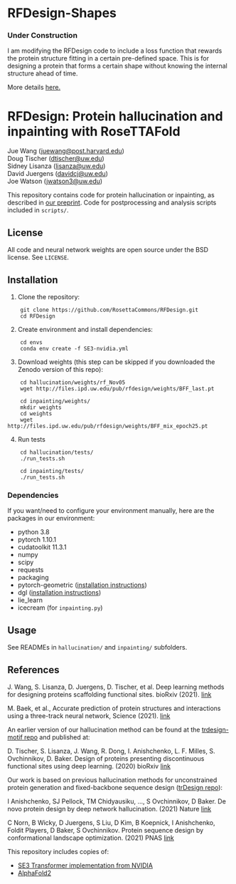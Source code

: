 # RFDesign-Shapes

### Under Construction

I am modifying the RFDesign code to include a loss function that rewards the protein structure fitting in a certain pre-defined space.  This is for designing a protein that forms a certain shape without knowing the internal structure ahead of time.

More details [here.](https://joseph-vineland.github.io/2022/07/21/Designing-proteins-of-a-certain-shape-without-knowing-the-specific-internal-structure-ahead-of-time.html)

# RFDesign: Protein hallucination and inpainting with RoseTTAFold
Jue Wang (juewang@post.harvard.edu)    
Doug Tischer (dtischer@uw.edu)    
Sidney Lisanza (lisanza@uw.edu)    
David Juergens (davidcj@uw.edu)    
Joe Watson (jwatson3@uw.edu)    

This repository contains code for protein hallucination or inpainting, as
described in [our
preprint](https://www.biorxiv.org/content/10.1101/2021.11.10.468128v2). Code
for postprocessing and analysis scripts included in `scripts/`.


## License

All code and neural network weights are open source under the BSD license. See `LICENSE`.

## Installation

1. Clone the repository:
```
    git clone https://github.com/RosettaCommons/RFDesign.git
    cd RFDesign
```

2. Create environment and install dependencies:

```
    cd envs
    conda env create -f SE3-nvidia.yml
```

3. Download weights (this step can be skipped if you downloaded the Zenodo version of this repo):
```
    cd hallucination/weights/rf_Nov05
    wget http://files.ipd.uw.edu/pub/rfdesign/weights/BFF_last.pt

    cd inpainting/weights/
    mkdir weights
    cd weights
    wget http://files.ipd.uw.edu/pub/rfdesign/weights/BFF_mix_epoch25.pt
```

4. Run tests
```
    cd hallucination/tests/
    ./run_tests.sh

    cd inpainting/tests/
    ./run_tests.sh
```

### Dependencies
If you want/need to configure your environment manually, here are the packages in our environment:

 - python 3.8
 - pytorch 1.10.1
 - cudatoolkit 11.3.1
 - numpy
 - scipy
 - requests
 - packaging
 - pytorch-geometric ([installation instructions](https://pytorch-geometric.readthedocs.io/en/latest/notes/installation.html))
 - dgl ([installation instructions](https://www.dgl.ai/pages/start.html))
 - lie_learn
 - icecream (for `inpainting.py`)

## Usage

See READMEs in `hallucination/` and `inpainting/` subfolders.

## References

J. Wang, S. Lisanza, D. Juergens, D. Tischer, et al. Deep learning methods for designing proteins scaffolding functional sites. bioRxiv (2021). [link](https://www.biorxiv.org/content/10.1101/2021.11.10.468128v2)

M. Baek, et al., Accurate prediction of protein structures and interactions using a three-track neural network, Science (2021). [link](https://www.science.org/doi/10.1126/science.abj8754)

An earlier version of our hallucination method can be found at the [trdesign-motif repo](https://github.com/dtischer/trdesign-motif) and published at:

D. Tischer, S. Lisanza, J. Wang, R. Dong, I. Anishchenko, L. F. Milles, S. Ovchinnikov, D. Baker. Design of proteins presenting discontinuous functional sites using deep learning. (2020) bioRxiv [link](https://www.biorxiv.org/content/10.1101/2020.11.29.402743v1)

Our work is based on previous hallucination methods for unconstrained protein generation and fixed-backbone sequence design ([trDesign repo](https://github.com/gjoni/trDesign)):

I Anishchenko, SJ Pellock, TM Chidyausiku, ..., S Ovchinnikov, D Baker. De novo protein design by deep network hallucination. (2021) Nature [link](https://www.nature.com/articles/s41586-021-04184-w)

C Norn, B Wicky, D Juergens, S Liu, D Kim, B Koepnick, I Anishchenko, Foldit Players, D Baker, S Ovchinnikov. Protein sequence design by conformational landscape optimization. (2021) PNAS [link](https://www.pnas.org/content/118/11/e2017228118)

This repository includes copies of: 

 - [SE3 Transformer implementation from NVIDIA](https://github.com/NVIDIA/DeepLearningExamples/tree/master/DGLPyTorch/DrugDiscovery/SE3Transformer)
 - [AlphaFold2](https://github.com/deepmind/alphafold)

